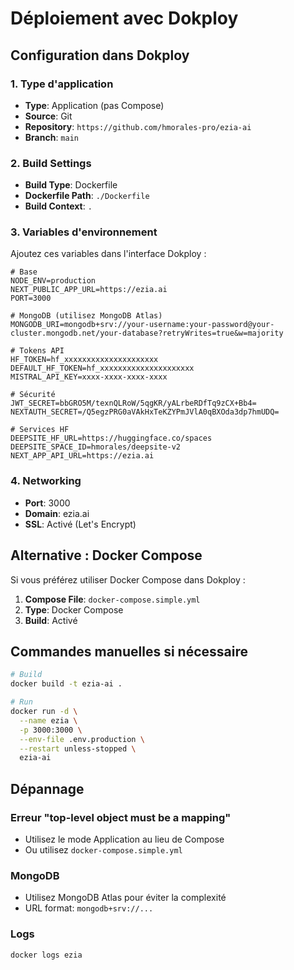 # Déploiement avec Dokploy

## Configuration dans Dokploy

### 1. Type d'application
- **Type**: Application (pas Compose)
- **Source**: Git
- **Repository**: `https://github.com/hmorales-pro/ezia-ai`
- **Branch**: `main`

### 2. Build Settings
- **Build Type**: Dockerfile
- **Dockerfile Path**: `./Dockerfile`
- **Build Context**: `.`

### 3. Variables d'environnement

Ajoutez ces variables dans l'interface Dokploy :

```env
# Base
NODE_ENV=production
NEXT_PUBLIC_APP_URL=https://ezia.ai
PORT=3000

# MongoDB (utilisez MongoDB Atlas)
MONGODB_URI=mongodb+srv://your-username:your-password@your-cluster.mongodb.net/your-database?retryWrites=true&w=majority

# Tokens API
HF_TOKEN=hf_xxxxxxxxxxxxxxxxxxxxx
DEFAULT_HF_TOKEN=hf_xxxxxxxxxxxxxxxxxxxxx
MISTRAL_API_KEY=xxxx-xxxx-xxxx-xxxx

# Sécurité
JWT_SECRET=bbGRO5M/texnQLRoW/5qgKR/yALrbeRDfTq9zCX+Bb4=
NEXTAUTH_SECRET=/Q5egzPRG0aVAkHxTeKZYPmJVlA0qBXOda3dp7hmUDQ=

# Services HF
DEEPSITE_HF_URL=https://huggingface.co/spaces
DEEPSITE_SPACE_ID=hmorales/deepsite-v2
NEXT_APP_API_URL=https://ezia.ai
```

### 4. Networking
- **Port**: 3000
- **Domain**: ezia.ai
- **SSL**: Activé (Let's Encrypt)

## Alternative : Docker Compose

Si vous préférez utiliser Docker Compose dans Dokploy :

1. **Compose File**: `docker-compose.simple.yml`
2. **Type**: Docker Compose
3. **Build**: Activé

## Commandes manuelles si nécessaire

```bash
# Build
docker build -t ezia-ai .

# Run
docker run -d \
  --name ezia \
  -p 3000:3000 \
  --env-file .env.production \
  --restart unless-stopped \
  ezia-ai
```

## Dépannage

### Erreur "top-level object must be a mapping"
- Utilisez le mode Application au lieu de Compose
- Ou utilisez `docker-compose.simple.yml`

### MongoDB
- Utilisez MongoDB Atlas pour éviter la complexité
- URL format: `mongodb+srv://...`

### Logs
```bash
docker logs ezia
```